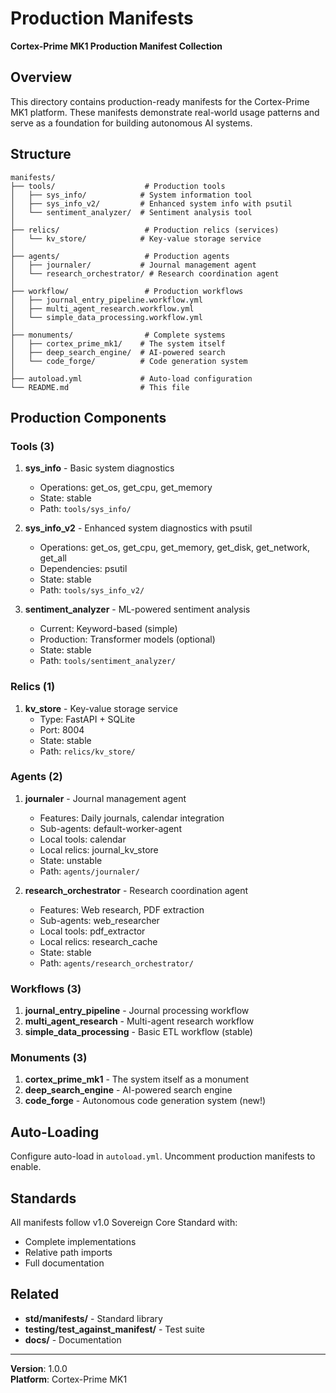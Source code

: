 # Production Manifests

**Cortex-Prime MK1 Production Manifest Collection**

## Overview

This directory contains production-ready manifests for the Cortex-Prime MK1 platform. These manifests demonstrate real-world usage patterns and serve as a foundation for building autonomous AI systems.

## Structure

```
manifests/
├── tools/                    # Production tools
│   ├── sys_info/            # System information tool
│   ├── sys_info_v2/         # Enhanced system info with psutil
│   └── sentiment_analyzer/  # Sentiment analysis tool
│
├── relics/                   # Production relics (services)
│   └── kv_store/            # Key-value storage service
│
├── agents/                   # Production agents
│   ├── journaler/           # Journal management agent
│   └── research_orchestrator/ # Research coordination agent
│
├── workflow/                 # Production workflows
│   ├── journal_entry_pipeline.workflow.yml
│   ├── multi_agent_research.workflow.yml
│   └── simple_data_processing.workflow.yml
│
├── monuments/                # Complete systems
│   ├── cortex_prime_mk1/    # The system itself
│   ├── deep_search_engine/  # AI-powered search
│   └── code_forge/          # Code generation system
│
├── autoload.yml             # Auto-load configuration
└── README.md                # This file
```

## Production Components

### Tools (3)

1. **sys_info** - Basic system diagnostics
   - Operations: get_os, get_cpu, get_memory
   - State: stable
   - Path: `tools/sys_info/`

2. **sys_info_v2** - Enhanced system diagnostics with psutil
   - Operations: get_os, get_cpu, get_memory, get_disk, get_network, get_all
   - Dependencies: psutil
   - State: stable
   - Path: `tools/sys_info_v2/`

3. **sentiment_analyzer** - ML-powered sentiment analysis
   - Current: Keyword-based (simple)
   - Production: Transformer models (optional)
   - State: stable
   - Path: `tools/sentiment_analyzer/`

### Relics (1)

1. **kv_store** - Key-value storage service
   - Type: FastAPI + SQLite
   - Port: 8004
   - State: stable
   - Path: `relics/kv_store/`

### Agents (2)

1. **journaler** - Journal management agent
   - Features: Daily journals, calendar integration
   - Sub-agents: default-worker-agent
   - Local tools: calendar
   - Local relics: journal_kv_store
   - State: unstable
   - Path: `agents/journaler/`

2. **research_orchestrator** - Research coordination agent
   - Features: Web research, PDF extraction
   - Sub-agents: web_researcher
   - Local tools: pdf_extractor
   - Local relics: research_cache
   - State: stable
   - Path: `agents/research_orchestrator/`

### Workflows (3)

1. **journal_entry_pipeline** - Journal processing workflow
2. **multi_agent_research** - Multi-agent research workflow
3. **simple_data_processing** - Basic ETL workflow (stable)

### Monuments (3)

1. **cortex_prime_mk1** - The system itself as a monument
2. **deep_search_engine** - AI-powered search engine
3. **code_forge** - Autonomous code generation system (new!)

## Auto-Loading

Configure auto-load in `autoload.yml`. Uncomment production manifests to enable.

## Standards

All manifests follow v1.0 Sovereign Core Standard with:
- Complete implementations
- Relative path imports
- Full documentation

## Related

- **std/manifests/** - Standard library
- **testing/test_against_manifest/** - Test suite
- **docs/** - Documentation

---

**Version**: 1.0.0  
**Platform**: Cortex-Prime MK1
